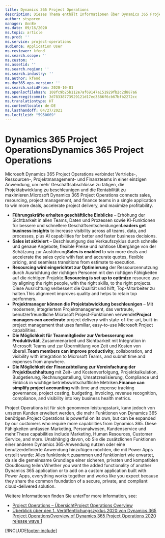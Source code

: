 ```yaml
---
title: Dynamics 365 Project Operations
description: Dieses Thema enthält Informationen über Dynamics 365 Project Vorgänge.
author: stsporen
manager: AnnBe
ms.date: 09/16/2020
ms.topic: article
ms.prod: ''
ms.service: project-operations
audience: Application User
ms.reviewer: kfend
ms.search.scope: ''
ms.custom: ''
ms.assetid: ''
ms.search.region: ''
ms.search.industry: ''
ms.author: kfend
ms.dyn365.ops.version: ''
ms.search.validFrom: 2020-10-01
ms.openlocfilehash: 108fc9b25b112e7af69147a151929fb2c2d887a6
ms.sourcegitcommit: 3d78338773929121d17ec3386f6cb67bfb2272cc
ms.translationtype: HT
ms.contentlocale: de-DE
ms.lasthandoff: 04/27/2021
ms.locfileid: "5950669"
---
```

# <a name="dynamics-365-project-operations"></a><span data-ttu-id="7d8d5-103">Dynamics 365 Project Operations</span><span class="sxs-lookup"><span data-stu-id="7d8d5-103">Dynamics 365 Project Operations</span></span>

<span data-ttu-id="7d8d5-104">Microsoft Dynamics 365 Project Operations verbindet Vertriebs-, Ressourcen-, Projektmanagement- und Finanzteams in einer einzigen Anwendung, um mehr Geschäftsabschlüsse zu tätigen, die Projektabwicklung zu beschleunigen und die Rentabilität zu maximieren.</span><span class="sxs-lookup"><span data-stu-id="7d8d5-104">Microsoft Dynamics 365 Project Operations connects sales, resourcing, project management, and finance teams in a single application to win more deals, accelerate project delivery, and maximize profitability.</span></span>

-   <span data-ttu-id="7d8d5-105">**Führungskräfte erhalten geschäftliche Einblicke** – Erhöhung der Sichtbarkeit in allen Teams, Daten und Prozessen sowie KI-Funktionen für bessere und schnellere Geschäftsentscheidungen</span><span class="sxs-lookup"><span data-stu-id="7d8d5-105">**Leaders get business insights** to increase visibility across all teams, data, and processes, plus AI capabilities for better and faster business decisions.</span></span>
-   <span data-ttu-id="7d8d5-106">**Sales ist aktiviert** – Beschleunigung des Verkaufszyklus durch schnelle und genaue Angebote, flexible Preise und nahtlose Übergänge von der Schätzung zur Ausführung</span><span class="sxs-lookup"><span data-stu-id="7d8d5-106">**Sales is enabled** to win more deals and accelerate the sales cycle with fast and accurate quotes, flexible pricing, and seamless transitions from estimate to execution.</span></span>
-   <span data-ttu-id="7d8d5-107">**Resourcing wird eingerichtet zur Optimierung** der Ressourcennutzung durch Ausrichtung der richtigen Personen mit den richtigen Fähigkeiten auf die richtigen Projekte.</span><span class="sxs-lookup"><span data-stu-id="7d8d5-107">**Resourcing is set up to optimize** resource use by aligning the right people, with the right skills, to the right projects.</span></span> <span data-ttu-id="7d8d5-108">Diese Ausrichtung verbessert die Qualität und hilft, Top-Mitarbeiter zu halten.</span><span class="sxs-lookup"><span data-stu-id="7d8d5-108">This alignment improves quality and helps to retain top performers.</span></span>
-   <span data-ttu-id="7d8d5-109">**Projektmanager können die Projektabwicklung beschleunigen** – Mit modernem, integriertem Projektmanagement, das vertraute, benutzerfreundliche Microsoft Project-Funktionen verwendet</span><span class="sxs-lookup"><span data-stu-id="7d8d5-109">**Project managers can accelerate** project delivery with state-of-the-art, built-in project management that uses familiar, easy-to-use Microsoft Project capabilities.</span></span>
-   <span data-ttu-id="7d8d5-110">**Die Möglichkeit für Teammitglieder zur Verbesserung von Produktivität**, Zusammenarbeit und Sichtbarkeit mit Integration in Microsoft Teams und zur Übermittlung von Zeit und Kosten von überall.</span><span class="sxs-lookup"><span data-stu-id="7d8d5-110">**Team members can improve productivity**, collaboration, and visibility with integration to Microsoft Teams, and submit time and expenses from anywhere.</span></span>
-   <span data-ttu-id="7d8d5-111">**Die Möglichkeit der Finanzabteilung zur Vereinfachung der Projektbuchhaltung** mit Zeit- und Kostenverfolgung, Projektkalkulation, Budgetierung, Rechnungsstellung, Umsatzrealisierung, Compliance und Einblick in wichtige betriebswirtschaftliche Metriken.</span><span class="sxs-lookup"><span data-stu-id="7d8d5-111">**Finance can simplify project accounting** with time and expense tracking governance, project costing, budgeting, invoicing, revenue recognition, compliance, and visibility into key business health metrics.</span></span>

<span data-ttu-id="7d8d5-112">Project Operations ist für sich genommen leistungsstark, kann jedoch von unseren Kunden erweitert werden, die mehr Funktionen von Dynamics 365 benötigen.</span><span class="sxs-lookup"><span data-stu-id="7d8d5-112">Project Operations is powerful on its own, but can be expanded by our customers who require more capabilities from Dynamics 365.</span></span> <span data-ttu-id="7d8d5-113">Diese Fähigkeiten umfassen Marketing, Personalwesen, Kundenservice und mehr.</span><span class="sxs-lookup"><span data-stu-id="7d8d5-113">These capabilities include Marketing, Human Resources, Customer Service, and more.</span></span> <span data-ttu-id="7d8d5-114">Unabhängig davon, ob Sie die zusätzlichen Funktionen einer anderen Dynamics 365-Anwendung nutzen oder eine benutzerdefinierte Anwendung hinzufügen möchten, die mit Power Apps erstellt wurde: Alles funktioniert zusammen und funktioniert wie erwartet, da sie die gemeinsame Grundlage einer sicheren, privaten und kompatiblen Cloudlösung teilen.</span><span class="sxs-lookup"><span data-stu-id="7d8d5-114">Whether you want the added functionality of another Dynamics 365 application or to add on a custom application built with Power Apps, everything works together and works like you expect because they share the common foundation of a secure, private, and compliant cloud-delivered solution.</span></span>

<span data-ttu-id="7d8d5-115">Weitere Informationen finden Sie unter</span><span class="sxs-lookup"><span data-stu-id="7d8d5-115">For more information, see:</span></span>

- [<span data-ttu-id="7d8d5-116">Project Operations – Übersicht</span><span class="sxs-lookup"><span data-stu-id="7d8d5-116">Project Operations Overview</span></span>](https://dynamics.microsoft.com/en-us/project-operations/overview/)
- [<span data-ttu-id="7d8d5-117">Überblick über den 1. Veröffentlichungszyklus 2020 von Dynamics 365 Project Operations</span><span class="sxs-lookup"><span data-stu-id="7d8d5-117">Overview of Dynamics 365 Project Operations 2020 release wave 1</span></span>](/dynamics365-release-plan/2020wave1/dynamics365-project-operations/)



[!INCLUDE[footer-include](includes/footer-banner.md)]
